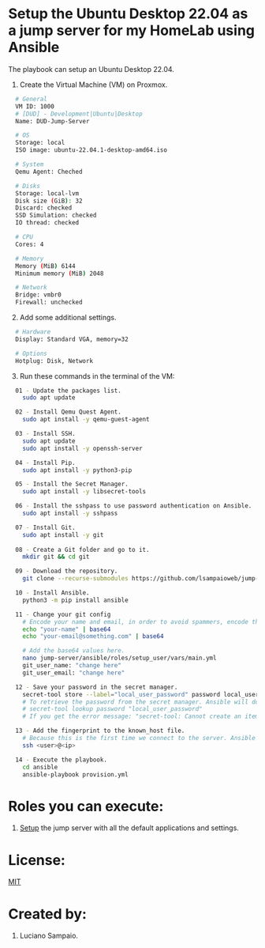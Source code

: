 # Setup the Ubuntu Desktop 22.04 as a jump server for my HomeLab using Ansible

The playbook can setup an Ubuntu Desktop 22.04.

1. Create the Virtual Machine (VM) on Proxmox.
```bash
  # General
  VM ID: 1000
  # [DUD] - Development|Ubuntu|Desktop
  Name: DUD-Jump-Server

  # OS
  Storage: local
  ISO image: ubuntu-22.04.1-desktop-amd64.iso

  # System
  Qemu Agent: Cheched

  # Disks
  Storage: local-lvm
  Disk size (GiB): 32
  Discard: checked
  SSD Simulation: checked
  IO thread: checked

  # CPU
  Cores: 4

  # Memory
  Memory (MiB) 6144
  Minimum memory (MiB) 2048

  # Network
  Bridge: vmbr0
  Firewall: unchecked
```

2. Add some additional settings.
```bash
  # Hardware
  Display: Standard VGA, memory=32

  # Options
  Hotplug: Disk, Network
```

3. Run these commands in the terminal of the VM:
```bash
  01 - Update the packages list.
    sudo apt update

  02 - Install Qemu Quest Agent.
    sudo apt install -y qemu-guest-agent

  03 - Install SSH.
    sudo apt update
    sudo apt install -y openssh-server

  04 - Install Pip.
    sudo apt install -y python3-pip

  05 - Install the Secret Manager.
    sudo apt install -y libsecret-tools

  06 - Install the sshpass to use password authentication on Ansible.
    sudo apt install -y sshpass    

  07 - Install Git.
    sudo apt install -y git
  
  08 - Create a Git folder and go to it.
    mkdir git && cd git

  09 - Download the repository.
    git clone --recurse-submodules https://github.com/lsampaioweb/jump-server.git

  10 - Install Ansible.
    python3 -m pip install ansible

  11 - Change your git config
    # Encode your name and email, in order to avoid spammers, encode them in base64.
    echo "your-name" | base64
    echo "your-email@something.com" | base64

    # Add the base64 values here.
    nano jump-server/ansible/roles/setup_user/vars/main.yml
    git_user_name: "change here"
    git_user_email: "change here"

  12 - Save your password in the secret manager.
    secret-tool store --label="local_user_password" password local_user_password
    # To retrieve the password from the secret manager. Ansible will do this, don't worry.
    # secret-tool lookup password "local_user_password"
    # If you get the error message: "secret-tool: Cannot create an item in a locked collection", you should open the Ubuntu Interface (not from the SSH terminal). This will "open/unseal/unlock" the secret manager.

  13 - Add the fingerprint to the known_host file.
    # Because this is the first time we connect to the server. Ansible will handle this on the future playbooks.
    ssh <user>@<ip>

  14 - Execute the playbook.
    cd ansible
    ansible-playbook provision.yml
```

# Roles you can execute:
1. [Setup](roles/setup-machine/README.md) the jump server with all the default applications and settings.

# License:

[MIT](LICENSE "MIT License")

# Created by: 

1. Luciano Sampaio.
